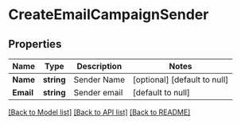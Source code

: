 # CreateEmailCampaignSender

## Properties
Name | Type | Description | Notes
------------ | ------------- | ------------- | -------------
**Name** | **string** | Sender Name | [optional] [default to null]
**Email** | **string** | Sender email | [default to null]

[[Back to Model list]](../README.md#documentation-for-models) [[Back to API list]](../README.md#documentation-for-api-endpoints) [[Back to README]](../README.md)


